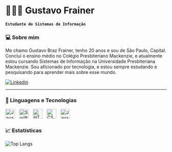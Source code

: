 # 🧑🏼‍💻 Gustavo Frainer

**`Estudante de Sistemas de Informação`**

### 💻 Sobre mim

Me chamo Gustavo Braz Frainer, tenho 20 anos e sou de São Paulo, Capital. Concluí o ensino médio no Colégio Presbiteriano Mackenzie, e atualmente estou cursando Sistemas de Informação na Universidade Presbiteriana Mackenzie. Sou aficionado por tecnologia, e estou sempre estudando e pesquisando para aprender mais sobre esse mundo.

<p align="left">
    <a href="https://www.linkedin.com/in/gustavofrainer/">
        <img 
            alt="Linkedin" 
            title="Me siga no Linkedin" 
            src="https://img.shields.io/badge/LinkedIn-0077B5?style=for-the-badge&logo=linkedin&logoColor=white"
        />
    </a>
</p>

---

### 📲 Linguagens e Tecnologias

<img 
    align="left" 
    alt="Java" 
    title="Java" 
    width="30px" 
    style="padding-right: 10px;" 
    src="https://cdn.jsdelivr.net/gh/devicons/devicon@latest/icons/java/java-original.svg" 
/>
<img 
    align="left" 
    alt="Swift" 
    title="Swift"
    width="30px" 
    style="padding-right: 10px;" 
    src="https://cdn.jsdelivr.net/gh/devicons/devicon@latest/icons/swift/swift-original.svg" 
/>
<img 
    align="left" 
    alt="HTML"
    title="HTML" 
    width="30px" 
    style="padding-right: 10px;" 
    src="https://cdn.jsdelivr.net/gh/devicons/devicon@latest/icons/html5/html5-original.svg" 
/>
<img 
    align="left" 
    alt="CSS" 
    title="CSS"
    width="30px" 
    style="padding-right: 10px;" 
    src="https://cdn.jsdelivr.net/gh/devicons/devicon@latest/icons/css3/css3-original.svg" 
/>
<img 
    align="left" 
    alt="JavaScript" 
    title="JavaScript"
    width="30px" 
    style="padding-right: 10px;" 
    src="https://cdn.jsdelivr.net/gh/devicons/devicon@latest/icons/javascript/javascript-original.svg" 
/>

<br/>
<br/>

### 📈 Estatísticas

![Top Langs](https://github-readme-stats.vercel.app/api/top-langs/?username=gustavofrainer21&layout=compact&theme=radical&cache_seconds=3600)
